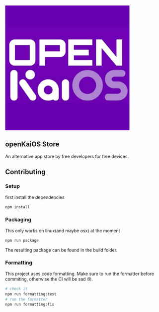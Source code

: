 ![logo](images/icon.png)

## openKaiOS Store

An alternative app store by free developers for free devices.

## Contributing

### Setup

first install the dependencies

```sh
npm install
```

### Packaging

This only works on linux(and maybe osx) at the moment

```sh
npm run package
```

The resulting package can be found in the build folder.

### Formatting

This project uses code formatting. Make sure to run the formatter before commiting, otherwise the CI will be sad 😢.

```sh
# check it
npm run formatting:test
# run the formatter
npm run formatting:fix
```
